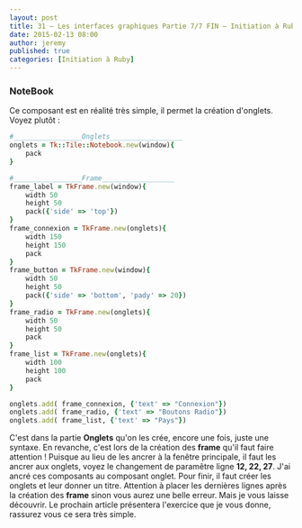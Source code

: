 ```yaml
---
layout: post
title: 31 – Les interfaces graphiques Partie 7/7 FIN – Initiation à Ruby
date: 2015-02-13 08:00
author: jeremy
published: true
categories: [Initiation à Ruby]
---
```

### **NoteBook**
Ce composant est en réalité très simple, il permet la création d'onglets. Voyez plutôt :

<!--break-->


```ruby
#_________________Onglets__________________
onglets = Tk::Tile::Notebook.new(window){
	pack
}

#_________________Frame__________________
frame_label = TkFrame.new(window){
	width 50
	height 50
	pack({'side' => 'top'})
}
frame_connexion = TkFrame.new(onglets){
	width 150
	height 150
	pack
}
frame_button = TkFrame.new(window){
	width 50
	height 50
	pack({'side' => 'bottom', 'pady' => 20})
}
frame_radio = TkFrame.new(onglets){
	width 50
	height 50
	pack
}
frame_list = TkFrame.new(onglets){
	width 100
	height 100
	pack
}

onglets.add( frame_connexion, {'text' => "Connexion"})
onglets.add( frame_radio, {'text' => "Boutons Radio"})
onglets.add( frame_list, {'text' => "Pays"})
```

C'est dans la partie **Onglets** qu'on les crée, encore une fois, juste une syntaxe.
En revanche, c'est lors de la création des **frame** qu'il faut faire attention ! Puisque au lieu de les ancrer à la fenêtre principale, il faut les ancrer aux onglets, voyez le changement de paramêtre ligne **12, 22, 27**. J'ai ancré ces composants au composant onglet. Pour finir, il faut créer les onglets et leur donner un titre. Attention à placer les dernières lignes après la création des **frame** sinon vous aurez une belle erreur. Mais je vous laisse découvrir.
Le prochain article présentera l'exercice que je vous donne, rassurez vous ce sera très simple.
